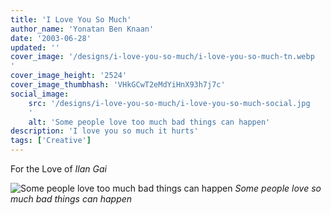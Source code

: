 ```yaml
---
title: 'I Love You So Much'
author_name: 'Yonatan Ben Knaan'
date: '2003-06-28'
updated: ''
cover_image: '/designs/i-love-you-so-much/i-love-you-so-much-tn.webp
'
cover_image_height: '2524'
cover_image_thumbhash: 'VHkGCwT2eMdYiHnX93h7j7c'
social_image: 
    src: '/designs/i-love-you-so-much/i-love-you-so-much-social.jpg
    '
    alt: 'Some people love too much bad things can happen'
description: 'I love you so much it hurts'
tags: ['Creative']
---
```


For the Love of _Ilan Gai_

![Some people love too much bad things can happen](/designs/i-love-you-so-much/i-love-you-so-much.webp)
*Some people love so much bad things can happen*











